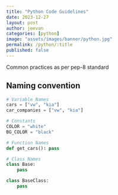 ```yaml
---
title: "Python Code Guidelines"
date: 2023-12-27
layout: post
author: jeevan
categories: [python]
image: "assets/images/banner/python.jpg"
permalink: /python/:title
published: false
---
```


Common practices as per pep-8 standard

## Naming convention

```python
# Variable Names
cars = ["vw", "kia"]
car_companies = ["vw", "kia"]

# Constants
COLOR = "white"
BG_COLOR = "black"

# Function Names
def get_cars(): pass

# Class Names
class Base:
    pass

class BaseClass:
    pass
```
